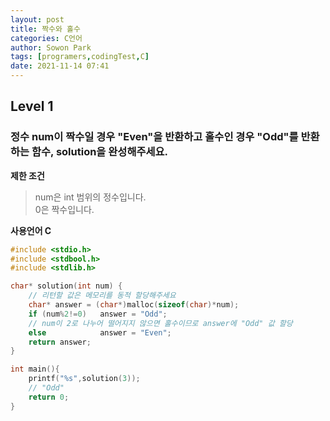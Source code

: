 ```yaml
---
layout: post
title: 짝수와 홀수
categories: C언어
author: Sowon Park
tags: [programers,codingTest,C]
date: 2021-11-14 07:41
---
```

## Level 1
### 정수 num이 짝수일 경우 "Even"을 반환하고 홀수인 경우 "Odd"를 반환하는 함수, solution을 완성해주세요.

**제한 조건**
> num은 int 범위의 정수입니다.  
> 0은 짝수입니다.

**사용언어 C**  

```c
#include <stdio.h>
#include <stdbool.h>
#include <stdlib.h>

char* solution(int num) {
    // 리턴할 값은 메모리를 동적 할당해주세요
    char* answer = (char*)malloc(sizeof(char)*num);
    if (num%2!=0)   answer = "Odd"; 
    // num이 2로 나누어 떨어지지 않으면 홀수이므로 answer에 "Odd" 값 할당
    else            answer = "Even";
    return answer;
}

int main(){
    printf("%s",solution(3));
    // "Odd"
    return 0;
}
```
